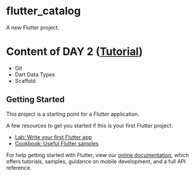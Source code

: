 # flutter_catalog

A new Flutter project.

# Content of DAY 2 ([Tutorial](https://www.youtube.com/watch?v=3Lry4TZBipg&list=PLrjrqTcKCnhTXI2GyPkaQF47inLp6LoIC&index=2))

- Git
- Dart Data Types
- Scaffold

## Getting Started

This project is a starting point for a Flutter application.

A few resources to get you started if this is your first Flutter project:

- [Lab: Write your first Flutter app](https://flutter.dev/docs/get-started/codelab)
- [Cookbook: Useful Flutter samples](https://flutter.dev/docs/cookbook)

For help getting started with Flutter, view our
[online documentation](https://flutter.dev/docs), which offers tutorials,
samples, guidance on mobile development, and a full API reference.
